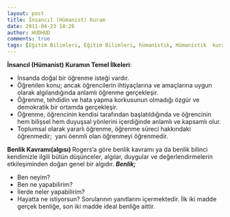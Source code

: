 ```yaml
---
layout: post
title: İnsancıl (Hümanist) Kuram
date: 2011-04-23 10:26
author: HUDHUD
comments: true
tags: [Eğitim Bilimleri, Eğitim Bilimleri, hümanistik, Hümanistik  kuram]
---
```

<strong>İnsancıl (Hümanist) Kuramın Temel İlkeleri</strong>:
- İnsanda doğal bir öğrenme isteği vardır.
- Öğrenilen konu; ancak öğrencilerin ihtiyaçlarına ve amaçlarına uygun olarak algılandığında anlamlı öğrenme gerçekleşir.
- Öğrenme, tehdidin ve hata yapma korkusunun olmadığı özgür ve demokratik bir ortamda gerçekleşir.
- Öğrenme, öğrencinin kendisi tarafından başlatıldığında ve öğrencinin hem bilişsel hem duyuşsal yönlerini içerdiğinde anlamlı ve kapsamlı olur.
- Toplumsal olarak yararlı öğrenme, öğrenme süreci hakkındaki öğrenmedir;  yani öenmli olan öğrenmeyi öğrenmedir.

<strong>Benlik Kavramı(algısı)
</strong>Rogers’a göre benlik kavramı ya da benlik bilinci kendimizle ilgili bütün düşünceler, algılar, duygular ve değerlendirmelerin etkileşiminden doğan genel bir algıdır.
<strong><em>Benlik;</em></strong>
- Ben neyim?
- Ben ne yapabilirim?
- İlerde neler yapabilirim?
- Hayatta ne istiyorsun? Sorularının yanıtlarını içermektedir. İlk iki madde gerçek benliğe, son iki madde ideal benliğe aittir.
